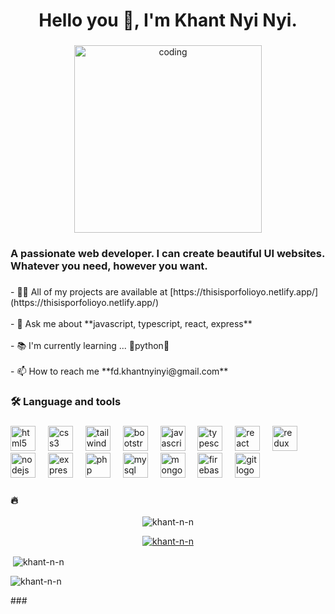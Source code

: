 <h1 align="center">Hello you 👋, I'm Khant Nyi Nyi.</h1>

###

<div align="center">
  <img width="300" alt="coding" src="https://media2.giphy.com/media/Ll22OhMLAlVDb8UQWe/giphy.gif?cid=6c09b952kt435iahupjb4zm36e3zo5jbrm37v1haho0l41v8&ep=v1_internal_gif_by_id&rid=giphy.gif&ct=s"  />
</div>

###

<h3 align="left">A passionate web developer. I can create beautiful UI websites. Whatever you need, however you want.</h3>

###

<p align="left">- 👨‍💻 All of my projects are available at  [https://thisisporfolioyo.netlify.app/](https://thisisporfolioyo.netlify.app/)<br><br>- 💬 Ask me about **javascript, typescript, react, express**<br><br>- 📚 I'm currently learning ... 🐍python🐍<br><br>- 📫 How to reach me **fd.khantnyinyi@gmail.com**</p>

###

<h3 align="left">🛠 Language and tools</h3>

###

<div align="left">
  <img src="https://cdn.jsdelivr.net/gh/devicons/devicon/icons/html5/html5-original.svg" height="40" alt="html5 logo"  />
  <img width="12" />
  <img src="https://cdn.jsdelivr.net/gh/devicons/devicon/icons/css3/css3-original.svg" height="40" alt="css3 logo"  />
  <img width="12" />
  <img src="https://cdn.jsdelivr.net/gh/devicons/devicon/icons/tailwindcss/tailwindcss-original-wordmark.svg" height="40" alt="tailwindcss logo"  />
  <img width="12" />
  <img src="https://cdn.jsdelivr.net/gh/devicons/devicon/icons/bootstrap/bootstrap-original.svg" height="40" alt="bootstrap logo"  />
  <img width="12" />
  <img src="https://skillicons.dev/icons?i=js" height="40" alt="javascript logo"  />
  <img width="12" />
  <img src="https://skillicons.dev/icons?i=ts" height="40" alt="typescript logo"  />
  <img width="12" />
  <img src="https://cdn.jsdelivr.net/gh/devicons/devicon/icons/react/react-original.svg" height="40" alt="react logo"  />
  <img width="12" />
  <img src="https://cdn.jsdelivr.net/gh/devicons/devicon/icons/redux/redux-original.svg" height="40" alt="redux logo"  />
  <img width="12" />
  <img src="https://cdn.jsdelivr.net/gh/devicons/devicon/icons/nodejs/nodejs-original.svg" height="40" alt="nodejs logo"  />
  <img width="12" />
  <img src="https://skillicons.dev/icons?i=express" height="40" alt="express logo"  />
  <img width="12" />
  <img src="https://cdn.jsdelivr.net/gh/devicons/devicon/icons/php/php-original.svg" height="40" alt="php logo"  />
  <img width="12" />
  <img src="https://cdn.jsdelivr.net/gh/devicons/devicon/icons/mysql/mysql-original.svg" height="40" alt="mysql logo"  />
  <img width="12" />
  <img src="https://cdn.jsdelivr.net/gh/devicons/devicon/icons/mongodb/mongodb-original.svg" height="40" alt="mongodb logo"  />
  <img width="12" />
  <img src="https://cdn.jsdelivr.net/gh/devicons/devicon/icons/firebase/firebase-plain-wordmark.svg" height="40" alt="firebase logo"  />
  <img width="12" />
  <img src="https://cdn.jsdelivr.net/gh/devicons/devicon/icons/git/git-original.svg" height="40" alt="git logo"  />
</div>

###

<h3 align="left">🔥</h3>
<p align="center"><img src="https://github-readme-stats.vercel.app/api/top-langs?username=khant-n-n&show_icons=true&locale=en&layout=compact" alt="khant-n-n" /></p>

<p align="center"> <a href="https://github.com/ryo-ma/github-profile-trophy"><img src="https://github-profile-trophy.vercel.app/?username=khant-n-n" alt="khant-n-n" /></a> </p>
<p>&nbsp;<img align="center" src="https://github-readme-stats.vercel.app/api?username=khant-n-n&show_icons=true&locale=en" alt="khant-n-n" /></p>

<p><img align="center" src="https://github-readme-streak-stats.herokuapp.com/?user=khant-n-n&" alt="khant-n-n" /></p>
###
